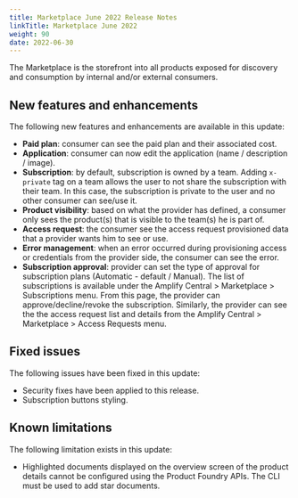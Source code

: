 ```yaml
---
title: Marketplace June 2022 Release Notes
linkTitle: Marketplace June 2022
weight: 90
date: 2022-06-30
---
```


The Marketplace is the storefront into all products exposed for discovery and consumption by internal and/or external consumers.

## New features and enhancements

The following new features and enhancements are available in this update:

* **Paid plan**: consumer can see the paid plan and their associated cost.
* **Application**: consumer can now edit the application (name / description / image).
* **Subscription**: by default, subscription is owned by a team. Adding `x-private` tag on a team allows the user to not share the subscription with their team. In this case, the subscription is private to the user and no other consumer can see/use it.
* **Product visibility**: based on what the provider has defined, a consumer only sees the product(s) that is visible to the team(s) he is part of.
* **Access request**: the consumer see the access request provisioned data that a provider wants him to see or use.
* **Error management**: when an error occurred during provisioning access or credentials from the provider side, the consumer can see the error.
* **Subscription approval**: provider can set the type of approval for subscription plans (Automatic - default / Manual). The list of subscriptions is available under the Amplify Central > Marketplace > Subscriptions menu. From this page, the provider can approve/decline/revoke the subscription. Similarly, the provider can see the the access request list and details from the Amplify Central > Marketplace > Access Requests menu.

## Fixed issues

The following issues have been fixed in this update:

* Security fixes have been applied to this release.
* Subscription buttons styling.

## Known limitations

The following limitation exists in this update:

* Highlighted documents displayed on the overview screen of the product details cannot be configured using the Product Foundry APIs. The CLI must be used to add star documents.
